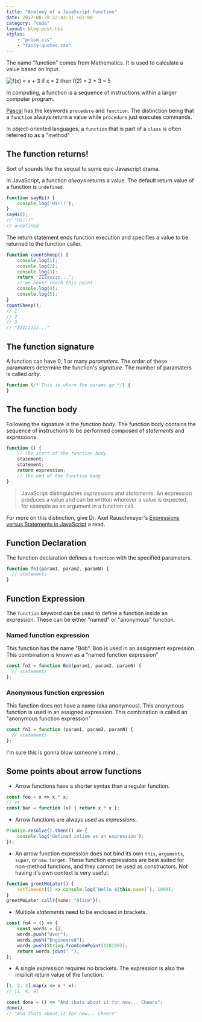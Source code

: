 ```yaml
---
title: "Anatomy of a JavaScript function"
date: 2017-08-28 22:43:51 +02:00
category: "code"
layout: blog-post.hbs
styles:
    - "prism.css"
    - "fancy-quotes.css"
---
```


The name "function" comes from Mathematics. It is used to calculate a value based on input.

![f(x) = x + 3
if x = 2 then
f(2) = 2 + 3 = 5](/assets/img/f-of-x.svg)

In computing, a function is a sequence of instructions within a larger computer program.

[Pascal](https://en.wikipedia.org/wiki/Pascal_%28programming_language%29#Procedures_and_functions) has the keywords `procedure` and `function`. The distinction being that a `function` always return a value while `procedure` just executes commands.

In object-oriented languages, a `function` that is part of a `class` is often referred to as a "method"

## The function returns!

Sort of sounds like the sequal to some epic Javascript drama.

In JavaScript, a function _always_ returns a value. The default return value of a function is `undefined`.

```js
function sayHi() {
    console.log('Hi!!!');
}
sayHi();
// "Hi!!!"
// undefined
```

The return statement ends function execution and specifies a value to be returned to the function caller.

```js
function countSheep() {
    console.log(1);
    console.log(2);
    console.log(3);
    return 'ZZZzzzzz...';
    // we never reach this point
    console.log(4);
    console.log(5);
}
countSheep();
// 1
// 2
// 3
// "ZZZzzzzz..."
```

## The function signature

A function can have 0, 1 or many _parameters_. The order of these paramaters determine the function's _signature_. The number of paramaters is called _arity_.

```js
function (/* This is where the params go */) {
}
```

## The function body

Following the signature is the _function body_. The function body contains the sequence of instructions to be performed composed of _statements_ and _expressions_.

```js
function () {
    // The start of the function body
    statement;
    statement;
    return expression;
    // The end of the function body
}
```

> JavaScript distinguishes _expressions_ and _statements_. An expression produces a value and can be written wherever a value is expected, for example as an argument in a function call.

For more on this distinction, give Dr. Axel Rauschmayer's [Expressions versus Statements in JavaScript](http://2ality.com/2012/09/expressions-vs-statements.html) a read.

## Function Declaration

The function declaration defines a `function` with the specified parameters.

```js
function fn1(param1, param2, paramN) {
  // statements
}
```

## Function Expression

The `function` keyword can be used to define a function inside an expression. These can be either "named" or "anonymous" function.

### Named function expression

This function has the name "Bob". Bob is used in an assignment expression. This combination is known as a "named function expression"

```js
const fn2 = function Bob(param1, param2, paramN) {
  // statements
};
```

### Anonymous function expression

This function does not have a name (aka anonymous). This anonymous function is used in an assigned expression. This combination is called an "anonymous function expression"

```js
const fn3 = function (param1, param2, paramN) {
  // statements
};
```

I'm sure this is gonna blow someone's mind...

## Some points about arrow functions

* Arrow functions have a shorter syntax than a regular function.

```js
const foo = x => x * x;
// vs
const bar = function (x) { return x * x };
```

* Arrow functions are always used as _expressions_.

```js
Promise.resolve().then(() => {
    console.log('defined inline as an expression');
});
```

* An arrow function expression does not bind its own `this`, `arguments`, `super`, or `new.target`. These function expressions are best suited for non-method functions, and they cannot be used as constructors. Not having it's own context is very useful.

```js
function greetMeLater() {
    setTimeout(() => console.log(`Hello ${this.name}`), 1000);
}
greetMeLater.call({name: "Alice"});
```

* Multiple _statements_ need to be enclosed in brackets.

```js
const fn4 = () => {
    const words = [];
    words.push("Over");
    words.push("Engineered");
    words.push(String.fromCodePoint(128169));
    return words.join(" ");
};
```

* A single _expression_ requires no brackets. The expression is also the implicit return value of the function.

```js
[1, 2, 3].map(x => x * x);
// [1, 4, 9]

const done = () => "And thats about it for now... Cheers";
done();
// "And thats about it for now... Cheers"
```
